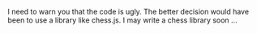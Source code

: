 I need to warn you that the code is ugly. The better decision would have been to use a library like chess.js. I may write a chess library soon ...
